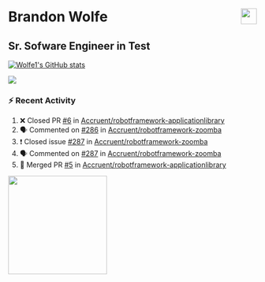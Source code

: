 Brandon Wolfe <a href="https://www.linkedin.com/in/brandon-wolfe1" target="_blank" rel="noreferrer"><img src="https://raw.githubusercontent.com/danielcranney/readme-generator/main/public/icons/socials/linkedin.svg" width="32" height="32" align="right"/></a>
==============================
Sr. Sofware Engineer in Test
-----------------------------

<p align="left"><a href="http://www.github.com/Wolfe1"><img src="https://github-readme-stats.vercel.app/api?username=Wolfe1&show_icons=true&hide=&count_private=true&title_color=0891b2&text_color=ffffff&icon_color=0891b2&bg_color=1c1917&hide_border=true&show_icons=true" alt="Wolfe1's GitHub stats" /></a></p>
<p align="left"><a href="http://www.github.com/Wolfe1"><img src="https://github-readme-streak-stats.herokuapp.com/?user=Wolfe1&stroke=ffffff&background=1c1917&ring=0891b2&fire=0891b2&currStreakNum=ffffff&currStreakLabel=0891b2&sideNums=ffffff&sideLabels=ffffff&dates=ffffff&hide_border=true" /></a></p>

### :zap: Recent Activity
<!--START_SECTION:activity-->
1. ❌ Closed PR [#6](https://github.com/Accruent/robotframework-applicationlibrary/pull/6) in [Accruent/robotframework-applicationlibrary](https://github.com/Accruent/robotframework-applicationlibrary)
2. 🗣 Commented on [#286](https://github.com/Accruent/robotframework-zoomba/issues/286) in [Accruent/robotframework-zoomba](https://github.com/Accruent/robotframework-zoomba)
3. ❗️ Closed issue [#287](https://github.com/Accruent/robotframework-zoomba/issues/287) in [Accruent/robotframework-zoomba](https://github.com/Accruent/robotframework-zoomba)
4. 🗣 Commented on [#287](https://github.com/Accruent/robotframework-zoomba/issues/287) in [Accruent/robotframework-zoomba](https://github.com/Accruent/robotframework-zoomba)
5. 🎉 Merged PR [#5](https://github.com/Accruent/robotframework-applicationlibrary/pull/5) in [Accruent/robotframework-applicationlibrary](https://github.com/Accruent/robotframework-applicationlibrary)
<!--END_SECTION:activity-->

<a href="https://www.buymeacoffee.com/wolfe"><img src="https://cdn.buymeacoffee.com/buttons/v2/default-yellow.png" width="200" /></a>
